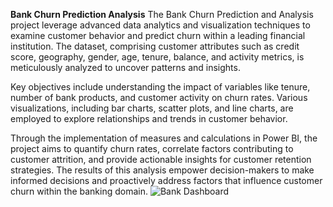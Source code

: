 **Bank Churn Prediction Analysis**
The Bank Churn Prediction and Analysis project leverage advanced data analytics and visualization techniques to examine customer behavior and predict churn within a leading financial institution. The dataset, comprising customer attributes such as credit score, geography, gender, age, tenure, balance, and activity metrics, is meticulously analyzed to uncover patterns and insights.

Key objectives include understanding the impact of variables like tenure, number of bank products, and customer activity on churn rates. Various visualizations, including bar charts, scatter plots, and line charts, are employed to explore relationships and trends in customer behavior.

Through the implementation of measures and calculations in Power BI, the project aims to quantify churn rates, correlate factors contributing to customer attrition, and provide actionable insights for customer retention strategies. The results of this analysis empower decision-makers to make informed decisions and proactively address factors that influence customer churn within the banking domain.
![Bank Dashboard](https://github.com/sekharch-data/bank_churn_prediction/assets/144028564/4102c28d-4d35-4d0e-9da6-7d5323908a81)
